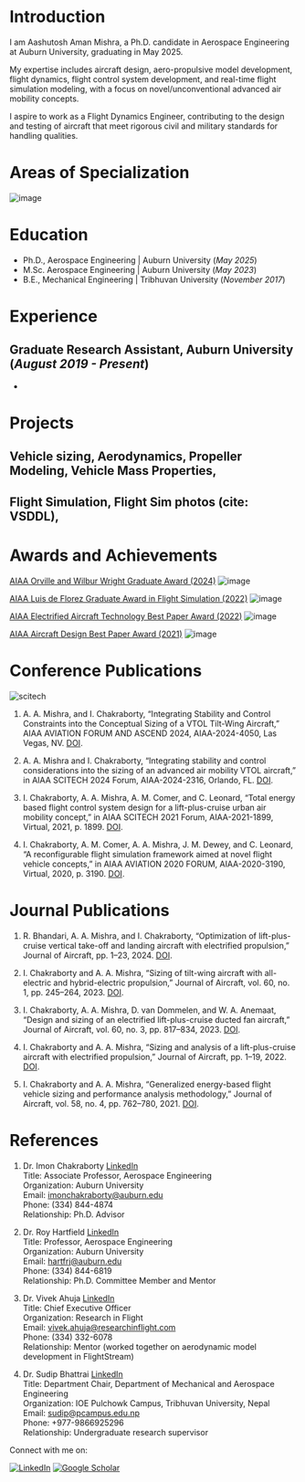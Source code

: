 # Introduction
I am Aashutosh Aman Mishra, a Ph.D. candidate in Aerospace Engineering at Auburn University, graduating in May 2025. 

My expertise includes aircraft design, aero-propulsive model development, flight dynamics, flight control system development, and real-time flight simulation modeling, with a focus on novel/unconventional advanced air mobility concepts. 

I aspire to work as a Flight Dynamics Engineer, contributing to the design and testing of aircraft that meet rigorous civil and military standards for handling qualities.

# Areas of Specialization
![image](https://github.com/user-attachments/assets/743f7c55-8e09-43cf-9a0a-a4bd6d833a3f)



# Education
- Ph.D., Aerospace Engineering | Auburn University (_May 2025_)
- M.Sc. Aerospace Engineering | Auburn University (_May 2023_)
- B.E., Mechanical Engineering | Tribhuvan University (_November 2017_)

# Experience
**Graduate Research Assistant, Auburn University (_August 2019 - Present_)**
- 
-

# Projects
##  Vehicle sizing, Aerodynamics, Propeller Modeling, Vehicle Mass Properties, 
##  Flight Simulation, Flight Sim photos (cite: VSDDL), 

# Awards and Achievements
[AIAA Orville and Wilbur Wright Graduate Award (2024)](https://aerospaceamerica.aiaa.org/bulletin/september-2024-aiaa-bulletin/)
![image](https://github.com/user-attachments/assets/3c768554-6a03-475a-99b5-3aad19e655ff)

[AIAA Luis de Florez Graduate Award in Flight Simulation (2022)](https://digitaleditions.walsworth.com/publication/?i=759268&article_id=4332792&view=articleBrowser)
![image](https://github.com/user-attachments/assets/f57e884f-85bb-40dd-971d-4f0132c2e7b8)

[AIAA Electrified Aircraft Technology Best Paper Award (2022)](https://aerospaceamerica.aiaa.org/bulletin/november-2023-aiaa-bulletin/)
![image](https://github.com/user-attachments/assets/02b31930-70fa-4054-bf7b-da5287c0cbe7)

  
[AIAA Aircraft Design Best Paper Award (2021)](https://aerospaceamerica.aiaa.org/bulletin/november-2021-aiaa-bulletin/)
![image](https://github.com/user-attachments/assets/b979af85-e664-4041-b9b8-b5912dbd6087)






# Conference Publications

![scitech](https://github.com/user-attachments/assets/c02d8215-ef84-41a6-91fd-1d4934ba6fd0)

1. A. A. Mishra, and I. Chakraborty, “Integrating Stability and Control Constraints into the Conceptual Sizing of a VTOL Tilt-Wing Aircraft,”
   AIAA AVIATION FORUM AND ASCEND 2024, AIAA-2024-4050, Las Vegas, NV. [DOI](https://doi.org/10.2514/6.2024-4050).

2. A. A. Mishra and I. Chakraborty, “Integrating stability and control considerations into the sizing of an
advanced air mobility VTOL aircraft,” in AIAA SCITECH 2024 Forum, AIAA-2024-2316, Orlando, FL. [DOI](https://doi.org/10.2514/6.2024-2316).
      
3. I. Chakraborty, A. A. Mishra, A. M. Comer, and C. Leonard, “Total energy based flight control system
design for a lift-plus-cruise urban air mobility concept,” in AIAA SCITECH 2021 Forum,
AIAA-2021-1899, Virtual, 2021, p. 1899. [DOI](https://doi.org/10.2514/6.2021-1899).

4. I. Chakraborty, A. M. Comer, A. A. Mishra, J. M. Dewey, and C. Leonard, “A reconfigurable flight
simulation framework aimed at novel flight vehicle concepts,” in AIAA AVIATION 2020 FORUM,
AIAA-2020-3190, Virtual, 2020, p. 3190. [DOI](https://doi.org/10.2514/6.2020-3190).
   

# Journal Publications
   
1. R. Bhandari, A. A. Mishra, and I. Chakraborty, “Optimization of lift-plus-cruise vertical take-off and
landing aircraft with electrified propulsion,” Journal of Aircraft, pp. 1–23, 2024. [DOI](https://doi.org/10.2514/1.C037343).
       
2. I. Chakraborty and A. A. Mishra, “Sizing of tilt-wing aircraft with all-electric and hybrid-electric
propulsion,” Journal of Aircraft, vol. 60, no. 1, pp. 245–264, 2023. [DOI](https://doi.org/10.2514/1.C036813).

3. I. Chakraborty, A. A. Mishra, D. van Dommelen, and W. A. Anemaat, “Design and sizing of an
electrified lift-plus-cruise ducted fan aircraft,” Journal of Aircraft, vol. 60, no. 3, pp. 817–834, 2023. [DOI](https://doi.org/10.2514/1.C036811).

4. I. Chakraborty and A. A. Mishra, “Sizing and analysis of a lift-plus-cruise aircraft with electrified
propulsion,” Journal of Aircraft, pp. 1–19, 2022. [DOI](https://doi.org/10.2514/1.C037044).

5. I. Chakraborty and A. A. Mishra, “Generalized energy-based flight vehicle sizing and performance
analysis methodology,” Journal of Aircraft, vol. 58, no. 4, pp. 762–780, 2021. [DOI](https://doi.org/10.2514/1.C036101).


# References
1. Dr. Imon Chakraborty [LinkedIn](https://www.linkedin.com/in/imon-chakraborty/)  
Title: Associate Professor, Aerospace Engineering  
Organization: Auburn University  
Email: imonchakraborty@auburn.edu  
Phone: (334) 844-4874  
Relationship: Ph.D. Advisor   

2. Dr. Roy Hartfield  [LinkedIn](https://www.linkedin.com/in/roy-hartfield-16b4141a/)  
Title: Professor, Aerospace Engineering  
Organization: Auburn University  
Email: hartfrj@auburn.edu  
Phone: (334) 844-6819  
Relationship: Ph.D. Committee Member and Mentor  

3. Dr. Vivek Ahuja [LinkedIn](https://www.linkedin.com/in/vivekahuja2013/)  
Title: Chief Executive Officer  
Organization: Research in Flight  
Email: vivek.ahuja@researchinflight.com  
Phone: (334) 332-6078  
Relationship: Mentor (worked together on aerodynamic model development in FlightStream)  

5. Dr. Sudip Bhattrai [LinkedIn](https://www.linkedin.com/in/sudip-bhattrai-99588540/)   
Title: Department Chair, Department of Mechanical and Aerospace Engineering  
Organization: IOE Pulchowk Campus, Tribhuvan University, Nepal  
Email: sudip@pcampus.edu.np  
Phone: +977-9866925296  
Relationship: Undergraduate research supervisor  


Connect with me on:

[![LinkedIn](https://img.shields.io/badge/LinkedIn-0A66C2?style=for-the-badge&logo=linkedin&logoColor=white)](https://www.linkedin.com/in/mishra-aashutosh/)
[![Google Scholar](https://img.shields.io/badge/Google%20Scholar-4285F4?style=for-the-badge&logo=google-scholar&logoColor=white)](https://scholar.google.com/citations?user=m6qyYHgAAAAJ&hl=en)
